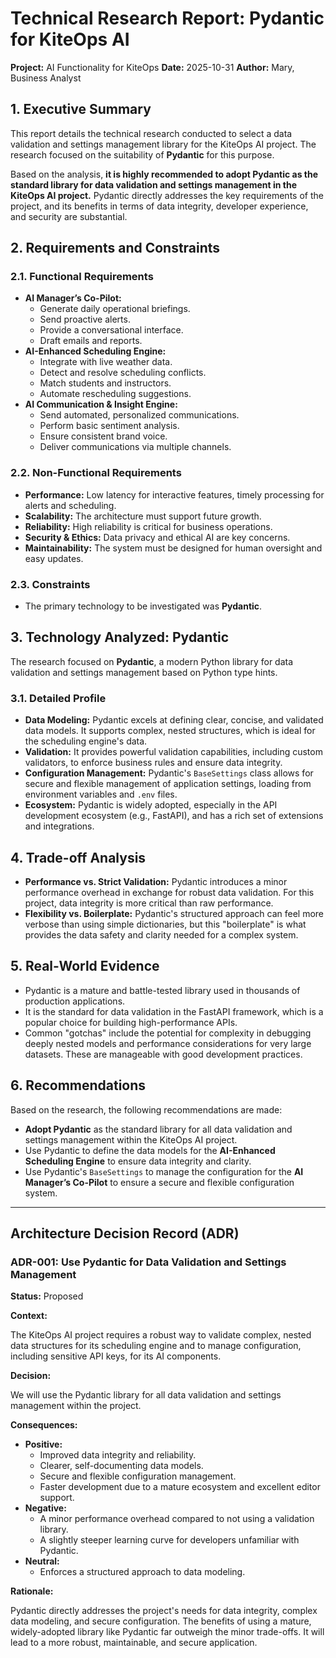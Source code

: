 # Technical Research Report: Pydantic for KiteOps AI

**Project:** AI Functionality for KiteOps
**Date:** 2025-10-31
**Author:** Mary, Business Analyst

## 1. Executive Summary

This report details the technical research conducted to select a data validation and settings management library for the KiteOps AI project. The research focused on the suitability of **Pydantic** for this purpose.

Based on the analysis, **it is highly recommended to adopt Pydantic as the standard library for data validation and settings management in the KiteOps AI project.** Pydantic directly addresses the key requirements of the project, and its benefits in terms of data integrity, developer experience, and security are substantial.

## 2. Requirements and Constraints

### 2.1. Functional Requirements

*   **AI Manager’s Co-Pilot:**
    *   Generate daily operational briefings.
    *   Send proactive alerts.
    *   Provide a conversational interface.
    *   Draft emails and reports.
*   **AI-Enhanced Scheduling Engine:**
    *   Integrate with live weather data.
    *   Detect and resolve scheduling conflicts.
    *   Match students and instructors.
    *   Automate rescheduling suggestions.
*   **AI Communication & Insight Engine:**
    *   Send automated, personalized communications.
    *   Perform basic sentiment analysis.
    *   Ensure consistent brand voice.
    *   Deliver communications via multiple channels.

### 2.2. Non-Functional Requirements

*   **Performance:** Low latency for interactive features, timely processing for alerts and scheduling.
*   **Scalability:** The architecture must support future growth.
*   **Reliability:** High reliability is critical for business operations.
*   **Security & Ethics:** Data privacy and ethical AI are key concerns.
*   **Maintainability:** The system must be designed for human oversight and easy updates.

### 2.3. Constraints

*   The primary technology to be investigated was **Pydantic**.

## 3. Technology Analyzed: Pydantic

The research focused on **Pydantic**, a modern Python library for data validation and settings management based on Python type hints.

### 3.1. Detailed Profile

*   **Data Modeling:** Pydantic excels at defining clear, concise, and validated data models. It supports complex, nested structures, which is ideal for the scheduling engine's data.
*   **Validation:** It provides powerful validation capabilities, including custom validators, to enforce business rules and ensure data integrity.
*   **Configuration Management:** Pydantic's `BaseSettings` class allows for secure and flexible management of application settings, loading from environment variables and `.env` files.
*   **Ecosystem:** Pydantic is widely adopted, especially in the API development ecosystem (e.g., FastAPI), and has a rich set of extensions and integrations.

## 4. Trade-off Analysis

*   **Performance vs. Strict Validation:** Pydantic introduces a minor performance overhead in exchange for robust data validation. For this project, data integrity is more critical than raw performance.
*   **Flexibility vs. Boilerplate:** Pydantic's structured approach can feel more verbose than using simple dictionaries, but this "boilerplate" is what provides the data safety and clarity needed for a complex system.

## 5. Real-World Evidence

*   Pydantic is a mature and battle-tested library used in thousands of production applications.
*   It is the standard for data validation in the FastAPI framework, which is a popular choice for building high-performance APIs.
*   Common "gotchas" include the potential for complexity in debugging deeply nested models and performance considerations for very large datasets. These are manageable with good development practices.

## 6. Recommendations

Based on the research, the following recommendations are made:

*   **Adopt Pydantic** as the standard library for all data validation and settings management within the KiteOps AI project.
*   Use Pydantic to define the data models for the **AI-Enhanced Scheduling Engine** to ensure data integrity and clarity.
*   Use Pydantic's `BaseSettings` to manage the configuration for the **AI Manager’s Co-Pilot** to ensure a secure and flexible configuration system.

---

## Architecture Decision Record (ADR)

### ADR-001: Use Pydantic for Data Validation and Settings Management

**Status:** Proposed

**Context:**

The KiteOps AI project requires a robust way to validate complex, nested data structures for its scheduling engine and to manage configuration, including sensitive API keys, for its AI components.

**Decision:**

We will use the Pydantic library for all data validation and settings management within the project.

**Consequences:**

*   **Positive:**
    *   Improved data integrity and reliability.
    *   Clearer, self-documenting data models.
    *   Secure and flexible configuration management.
    *   Faster development due to a mature ecosystem and excellent editor support.
*   **Negative:**
    *   A minor performance overhead compared to not using a validation library.
    *   A slightly steeper learning curve for developers unfamiliar with Pydantic.
*   **Neutral:**
    *   Enforces a structured approach to data modeling.

**Rationale:**

Pydantic directly addresses the project's needs for data integrity, complex data modeling, and secure configuration. The benefits of using a mature, widely-adopted library like Pydantic far outweigh the minor trade-offs. It will lead to a more robust, maintainable, and secure application.
